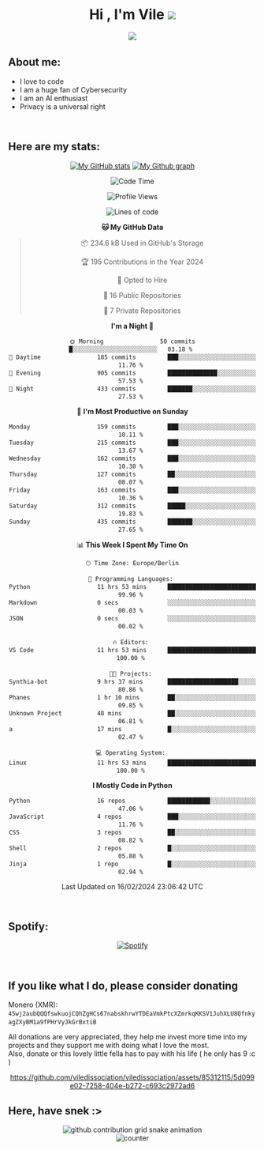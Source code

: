 <h1 align="center">Hi , I'm Vile <img src="https://media.giphy.com/media/hvRJCLFzcasrR4ia7z/giphy.gif" width="35"></h1>
<p align="center">
  <a href="https://github.com/viledissociation"><img src="https://readme-typing-svg.demolab.com?font=Roboto+Mono&weight=300&size=28&duration=4000&pause=100&color=C109F7&center=true&vCenter=true&width=580&height=127&lines=I'm+a+programmer;I'm+an+AI+enthusiast;I'm+a+big+fan+of+Neural+Networks;I'm+interested+in+Computer+Science;I+love+Cybersecurity;By+the+way+I+use+Arch+%F0%9F%92%80"></a>
</p>

## About me:

- I love to code
- I am a huge fan of Cybersecurity
- I am an AI enthusiast
- Privacy is a universal right

<br>

## Here are my stats:

<div align="center">
    
 [![My GitHub stats](https://github-readme-stats.vercel.app/api?username=viledissociation&count_private=true&show_icons=true&theme=radical)](https://github.com/viledissociation)
 [![My Github graph](http://github-profile-summary-cards.vercel.app/api/cards/profile-details?username=viledissociation&theme=radical)](https://github.com/viledissociation)

<!--START_SECTION:waka-->
![Code Time](http://img.shields.io/badge/Code%20Time-228%20hrs%2026%20mins-blue)

![Profile Views](http://img.shields.io/badge/Profile%20Views-0-blue)

![Lines of code](https://img.shields.io/badge/From%20Hello%20World%20I%27ve%20Written-109.9%20thousand%20lines%20of%20code-blue)

**🐱 My GitHub Data** 

> 📦 234.6 kB Used in GitHub's Storage 
 > 
> 🏆 195 Contributions in the Year 2024
 > 
> 💼 Opted to Hire
 > 
> 📜 16 Public Repositories 
 > 
> 🔑 7 Private Repositories 
 > 
**I'm a Night 🦉** 

```text
🌞 Morning                50 commits          █░░░░░░░░░░░░░░░░░░░░░░░░   03.18 % 
🌆 Daytime                185 commits         ███░░░░░░░░░░░░░░░░░░░░░░   11.76 % 
🌃 Evening                905 commits         ██████████████░░░░░░░░░░░   57.53 % 
🌙 Night                  433 commits         ███████░░░░░░░░░░░░░░░░░░   27.53 % 
```
📅 **I'm Most Productive on Sunday** 

```text
Monday                   159 commits         ███░░░░░░░░░░░░░░░░░░░░░░   10.11 % 
Tuesday                  215 commits         ███░░░░░░░░░░░░░░░░░░░░░░   13.67 % 
Wednesday                162 commits         ███░░░░░░░░░░░░░░░░░░░░░░   10.30 % 
Thursday                 127 commits         ██░░░░░░░░░░░░░░░░░░░░░░░   08.07 % 
Friday                   163 commits         ███░░░░░░░░░░░░░░░░░░░░░░   10.36 % 
Saturday                 312 commits         █████░░░░░░░░░░░░░░░░░░░░   19.83 % 
Sunday                   435 commits         ███████░░░░░░░░░░░░░░░░░░   27.65 % 
```


📊 **This Week I Spent My Time On** 

```text
🕑︎ Time Zone: Europe/Berlin

💬 Programming Languages: 
Python                   11 hrs 53 mins      █████████████████████████   99.96 % 
Markdown                 0 secs              ░░░░░░░░░░░░░░░░░░░░░░░░░   00.03 % 
JSON                     0 secs              ░░░░░░░░░░░░░░░░░░░░░░░░░   00.02 % 

🔥 Editors: 
VS Code                  11 hrs 53 mins      █████████████████████████   100.00 % 

🐱‍💻 Projects: 
Synthia-bot              9 hrs 37 mins       ████████████████████░░░░░   80.86 % 
Phanes                   1 hr 10 mins        ██░░░░░░░░░░░░░░░░░░░░░░░   09.85 % 
Unknown Project          48 mins             ██░░░░░░░░░░░░░░░░░░░░░░░   06.81 % 
a                        17 mins             █░░░░░░░░░░░░░░░░░░░░░░░░   02.47 % 

💻 Operating System: 
Linux                    11 hrs 53 mins      █████████████████████████   100.00 % 
```

**I Mostly Code in Python** 

```text
Python                   16 repos            ████████████░░░░░░░░░░░░░   47.06 % 
JavaScript               4 repos             ███░░░░░░░░░░░░░░░░░░░░░░   11.76 % 
CSS                      3 repos             ██░░░░░░░░░░░░░░░░░░░░░░░   08.82 % 
Shell                    2 repos             █░░░░░░░░░░░░░░░░░░░░░░░░   05.88 % 
Jinja                    1 repo              █░░░░░░░░░░░░░░░░░░░░░░░░   02.94 % 
```




 Last Updated on 16/02/2024 23:06:42 UTC
<!--END_SECTION:waka-->
</div>
<br>

## Spotify:

<div align="center">

[![Spotify](https://whois-hoeless.vercel.app/api/spotify?background_color=0d1117&border_color=090d13)](https://open.spotify.com/user/heanchenhorst)
</div>

<br>

## If you like what I do, please consider donating

Monero (XMR): ```45wj2aubQQQfswkuojCQhZgHCs67nabskhrwYTDEaVmkPtcXZmrkqKKSV1JuhXLU8QfnkyagZXyBM1a9fPHrVyJkGrBxtiB```

All donations are very appreciated, they help me invest more time into my projects and they support me with doing what I love the most.  
Also, donate or this lovely little fella has to pay with his life (  he only has 9 :c  )

<div align="center">


https://github.com/viledissociation/viledissociation/assets/85312115/5d099e02-7258-404e-b272-c693c2972ad6


</div>

## Here, have snek :>
<div align="center">
<picture>
  <source media="(prefers-color-scheme: dark)" srcset="https://raw.githubusercontent.com/viledissociation/viledissociation/output/github-contribution-grid-snake-dark.svg">
  <source media="(prefers-color-scheme: light)" srcset="https://raw.githubusercontent.com/viledissociation/viledissociation/output/github-contribution-grid-snake.svg">
  <img alt="github contribution grid snake animation" src="https://raw.githubusercontent.com/viledissociation/viledissociation/output/github-contribution-grid-snake.svg">
</div>

<div align="center">
  <img src="https://moe-counter.glitch.me/get/@hoeless_count?theme=rule34" alt="counter" />
</div>
